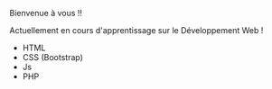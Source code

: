 Bienvenue à vous !!

Actuellement en cours d'apprentissage sur le Développement Web !
- HTML
- CSS (Bootstrap)
- Js
- PHP
